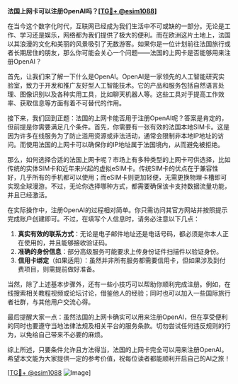 **法国上网卡可以注册OpenAI吗？[[TG💪+ @esim1088](https://t.me/s/esim1088)]**

在当今这个数字化时代，互联网已经成为我们生活中不可或缺的一部分。无论是工作、学习还是娱乐，网络都为我们提供了极大的便利。而在欧洲这片土地上，法国以其浪漫的文化和美丽的风景吸引了无数游客。如果你是一位计划前往法国旅行或者长期居住的朋友，那么你可能会关心一个问题——法国的上网卡是否能够用来注册OpenAI？

首先，让我们来了解一下什么是OpenAI。OpenAI是一家领先的人工智能研究实验室，致力于开发和推广友好型人工智能技术。它的产品和服务包括自然语言处理、图像识别以及各种实用工具，比如聊天机器人等。这些工具对于提高工作效率、获取信息等方面有着不可替代的作用。

接下来，我们回到正题：法国的上网卡能否用于注册OpenAI呢？答案是肯定的，但前提是你需要满足几个条件。首先，你需要有一张有效的法国本地SIM卡。这是因为许多在线服务为了防止滥用资源或非法活动，通常会限制非本地IP地址的访问。而使用法国的上网卡可以确保你的IP地址属于法国境内，从而避免被拒绝。

那么，如何选择合适的法国上网卡呢？市场上有多种类型的上网卡可供选择，比如传统的实体SIM卡和近年来兴起的虚拟eSIM卡。传统SIM卡的优点在于兼容性好，几乎所有的手机都可以使用；而eSIM卡则更加轻便，无需更换物理卡槽即可实现全球漫游。不过，无论你选择哪种方式，都需要确保该卡支持数据流量功能，并且已经激活。

在实际操作中，注册OpenAI的过程相对简单。你只需访问其官方网站并按照提示完成账户创建即可。不过，在填写个人信息时，请务必注意以下几点：

1. **真实有效的联系方式**：无论是电子邮件地址还是电话号码，都必须是你本人正在使用的，并且能够接收验证码。
2. **准确的身份信息**：部分高级服务可能要求上传身份证件扫描件以验证身份。
3. **信用卡绑定**（如果适用）：虽然并非所有服务都需要信用卡，但如果涉及到付费项目，则需提前做好准备。

当然，除了上述基本步骤外，还有一些小技巧可以帮助你顺利完成注册。例如，在线搜索相关教程视频或论坛讨论，借鉴他人的经验；同时也可以加入一些国际旅行者社群，与其他用户交流心得。

最后提醒大家一点：虽然法国的上网卡确实可以用来注册OpenAI，但在享受便利的同时也要遵守当地法律法规及相关平台的服务条款。切勿尝试任何违反规则的行为，以免给自己带来不必要的麻烦。

综上所述，只要条件允许且方法得当，法国的上网卡完全可以用来注册OpenAI。希望本文能为大家提供一定的参考价值，祝每位读者都能顺利开启自己的AI之旅！

[[TG💪+ @esim1088](https://t.me/s/esim1088) ![Image](https://i.postimg.cc/4NQfJmqS/Snipaste-2025-05-13-00-14-12.png)]
